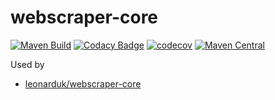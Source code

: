 # webscraper-core

[![Maven Build](https://github.com/leonarduk/webscraper-core/actions/workflows/maven.yml/badge.svg)](https://github.com/leonarduk/webscraper-core/actions/workflows/maven.yml)
[![Codacy Badge](https://app.codacy.com/project/badge/Grade/54fd223faa12484f8c3255f50085456b)](https://app.codacy.com/gh/leonarduk/webscraper-core/dashboard?utm_source=gh&utm_medium=referral&utm_content=&utm_campaign=Badge_grade)
[![codecov](https://codecov.io/gh/leonarduk/webscraper-core/branch/master/graph/badge.svg)](https://codecov.io/gh/leonarduk/webscraper-core)
[![Maven Central](https://maven-badges.herokuapp.com/maven-central/com.leonarduk/webscraper-core/badge.svg?style=plastic)](https://maven-badges.herokuapp.com/maven-central/com.leonarduk/webscraper-core)

Used by
* [leonarduk/webscraper-core](https://github.com/leonarduk/webscraper-core)